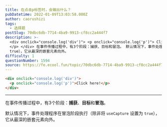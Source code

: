 ```yaml
---
title: 在点击p标签时，会输出什么？
pubDatetime: 2022-01-09T13:03:58.000Z
author: caorushizi
tags:
  - 选择题
postSlug: 70dbc6db-7714-4ba9-9913-cf8cc2a444f7
description: >-
  <div onclick="console.log('div')"> <p onclick="console.log('p')"> Click here!
  </p> </div> 在事件传播过程中，有3个阶段：捕获、目标和冒泡。 默认情况下，事件处理程序在冒泡阶段执行（除非将 useCapture 设置为
  true），它从最深的嵌套元素向外。
difficulty: 1
questionNumber: 1594
source: https://fe.ecool.fun/topic/70dbc6db-7714-4ba9-9913-cf8cc2a444f7
---
```


```html
<div onclick="console.log('div')">
  <p onclick="console.log('p')">Click here!</p>
</div>
```

---

在事件传播过程中，有3个阶段：**捕获**、**目标**和**冒泡**。

默认情况下，事件处理程序在冒泡阶段执行（除非将 `useCapture` 设置为 `true`），它从最深的嵌套元素向外。
